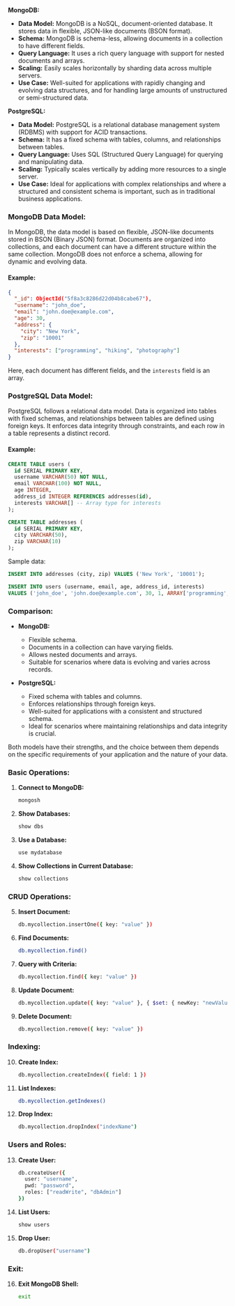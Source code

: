 **MongoDB:**

- **Data Model:** MongoDB is a NoSQL, document-oriented database. It stores data in flexible, JSON-like documents (BSON format).
- **Schema:** MongoDB is schema-less, allowing documents in a collection to have different fields.
- **Query Language:** It uses a rich query language with support for nested documents and arrays.
- **Scaling:** Easily scales horizontally by sharding data across multiple servers.
- **Use Case:** Well-suited for applications with rapidly changing and evolving data structures, and for handling large amounts of unstructured or semi-structured data.

**PostgreSQL:**
- **Data Model:** PostgreSQL is a relational database management system (RDBMS) with support for ACID transactions.
- **Schema:** It has a fixed schema with tables, columns, and relationships between tables.
- **Query Language:** Uses SQL (Structured Query Language) for querying and manipulating data.
- **Scaling:** Typically scales vertically by adding more resources to a single server.
- **Use Case:** Ideal for applications with complex relationships and where a structured and consistent schema is important, such as in traditional business applications.

### MongoDB Data Model:

In MongoDB, the data model is based on flexible, JSON-like documents stored in BSON (Binary JSON) format. Documents are organized into collections, and each document can have a different structure within the same collection. MongoDB does not enforce a schema, allowing for dynamic and evolving data.

#### Example:

```json
{
  "_id": ObjectId("5f8a3c8286d22d04b8cabe67"),
  "username": "john_doe",
  "email": "john.doe@example.com",
  "age": 30,
  "address": {
    "city": "New York",
    "zip": "10001"
  },
  "interests": ["programming", "hiking", "photography"]
}
```

Here, each document has different fields, and the `interests` field is an array.

### PostgreSQL Data Model:

PostgreSQL follows a relational data model. Data is organized into tables with fixed schemas, and relationships between tables are defined using foreign keys. It enforces data integrity through constraints, and each row in a table represents a distinct record.

#### Example:

```sql
CREATE TABLE users (
  id SERIAL PRIMARY KEY,
  username VARCHAR(50) NOT NULL,
  email VARCHAR(100) NOT NULL,
  age INTEGER,
  address_id INTEGER REFERENCES addresses(id),
  interests VARCHAR[] -- Array type for interests
);

CREATE TABLE addresses (
  id SERIAL PRIMARY KEY,
  city VARCHAR(50),
  zip VARCHAR(10)
);
```

Sample data:

```sql
INSERT INTO addresses (city, zip) VALUES ('New York', '10001');

INSERT INTO users (username, email, age, address_id, interests)
VALUES ('john_doe', 'john.doe@example.com', 30, 1, ARRAY['programming', 'hiking', 'photography']);
```

### Comparison:

- **MongoDB:**
  - Flexible schema.
  - Documents in a collection can have varying fields.
  - Allows nested documents and arrays.
  - Suitable for scenarios where data is evolving and varies across records.

- **PostgreSQL:**
  - Fixed schema with tables and columns.
  - Enforces relationships through foreign keys.
  - Well-suited for applications with a consistent and structured schema.
  - Ideal for scenarios where maintaining relationships and data integrity is crucial.

Both models have their strengths, and the choice between them depends on the specific requirements of your application and the nature of your data.

### Basic Operations:

1. **Connect to MongoDB:**
   ```bash
   mongosh
   ```

2. **Show Databases:**
   ```bash
   show dbs
   ```

3. **Use a Database:**
   ```bash
   use mydatabase
   ```

4. **Show Collections in Current Database:**
   ```bash
   show collections
   ```

### CRUD Operations:

5. **Insert Document:**
   ```bash
   db.mycollection.insertOne({ key: "value" })
   ```

6. **Find Documents:**
   ```bash
   db.mycollection.find()
   ```

7. **Query with Criteria:**
   ```bash
   db.mycollection.find({ key: "value" })
   ```

8. **Update Document:**
   ```bash
   db.mycollection.update({ key: "value" }, { $set: { newKey: "newValue" } })
   ```

9. **Delete Document:**
   ```bash
   db.mycollection.remove({ key: "value" })
   ```

### Indexing:

10. **Create Index:**
    ```bash
    db.mycollection.createIndex({ field: 1 })
    ```

11. **List Indexes:**
    ```bash
    db.mycollection.getIndexes()
    ```

12. **Drop Index:**
    ```bash
    db.mycollection.dropIndex("indexName")
    ```

### Users and Roles:

13. **Create User:**
    ```bash
    db.createUser({
      user: "username",
      pwd: "password",
      roles: ["readWrite", "dbAdmin"]
    })
    ```

14. **List Users:**
    ```bash
    show users
    ```

15. **Drop User:**
    ```bash
    db.dropUser("username")
    ```

### Exit:

16. **Exit MongoDB Shell:**
    ```bash
    exit
    ```
